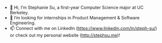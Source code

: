 - 👋 Hi, I’m Stephanie Su, a first-year Computer Science major at UC Berkeley.
- 🔭 I’m looking for internships in Product Management & Software Engineering.
- 📫 Connect with me on LinkedIn (https://www.linkedin.com/in/steph-su/) or check out my personal website (http://stephsu.me)!

<!---
stephaniefenhua/stephaniefenhua is a ✨ special ✨ repository because its `README.md` (this file) appears on your GitHub profile.
You can click the Preview link to take a look at your changes.
--->
